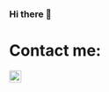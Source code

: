 ### Hi there 👋

# Contact me:

<a href="https://self-harm.github.io/self-harm/">
  <img align="left" alt="self-harm's website" width="22px" src="https://raw.githubusercontent.com/peterthehan/peterthehan/master/assets/github.svg" />
</a>


<!--
**self-harm/self-harm** is a ✨ _special_ ✨ repository because its `README.md` (this file) appears on your GitHub profile.

Here are some ideas to get you started:

- 🔭 I’m currently working on ...
- 🌱 I’m currently learning ...
- 👯 I’m looking to collaborate on ...
- 🤔 I’m looking for help with ...
- 💬 Ask me about ...
- 📫 How to reach me: ...
- 😄 Pronouns: ...
- ⚡ Fun fact: ...
-->
